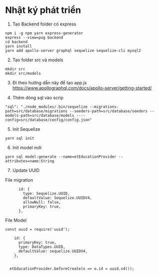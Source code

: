 # Nhật ký phát triển

1. Tạo Backend folder có express

```
npm i -g npm yarn express-generator
express --view=pug backend
cd backend
yarn install
yarn add apollo-server graphql sequelize sequelize-cli mysql2
```

2. Tạo folder src và models

```
mkdir src
mkdir src/models
```

3. Đi theo hướng dẫn này để tạo app.js
https://www.apollographql.com/docs/apollo-server/getting-started/

4. Thêm dòng sql vào scrip

```
"sql": "./node_modules/.bin/sequelize --migrations-path=src/database/migrations --seeders-path=src/database/seeders --models-path=src/database/models ----config=src/database/config/config.json"
```

5. Init Sequelize
```
yarn sql init
```
6. Init model mới

```
yarn sql model:generate --name=etEducationProvider --attributes=name:String
```

7. Update UUID

File migration
```
      id: {
        type: Sequelize.UUID,
        defaultValue: Sequelize.UUIDV4,
        allowNull: false,
        primaryKey: true,
      },
```

File Model
```
const uuid = require('uuid');

    id: {
      primaryKey: true,
      type: DataTypes.UUID,
      defaultValue: sequelize.UUIDV4,
    },
    

  etEducationProvider.beforeCreate(o => o.id = uuid.v4());
```
